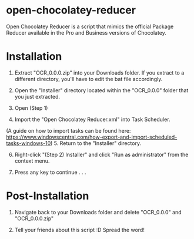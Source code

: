 # open-chocolatey-reducer
Open Chocolatey Reducer is a script that mimics the official Package Reducer available in the Pro and Business versions of Chocolatey.

# Installation
1. Extract "OCR_0.0.0.zip" into your Downloads folder. If you extract to a different directory, you'll have to edit the bat file accordingly.

2. Open the "Installer" directory located within the "OCR_0.0.0" folder that you just extracted.

3. Open (Step 1) 

4. Import the "Open Chocolatey Reducer.xml" into Task Scheduler.

(A guide on how to import tasks can be found here: https://www.windowscentral.com/how-export-and-import-scheduled-tasks-windows-10)
5. Return to the "Installer" directory.

6. Right-click "(Step 2) Installer" and click "Run as administrator" from the context menu.

7. Press any key to continue . . .

# Post-Installation
1. Navigate back to your Downloads folder and delete "OCR_0.0.0" and "OCR_0.0.0.zip"

2. Tell your friends about this script :D Spread the word!

